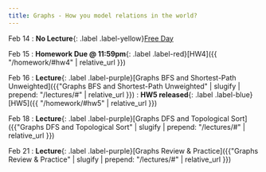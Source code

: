 ```yaml
---
title: Graphs - How you model relations in the world?
---
```


Feb 14
: **No Lecture**{: .label .label-yellow}[Free Day](#)

Feb 15
: **Homework Due @ 11:59pm**{: .label .label-red}[HW4]({{ "/homework/#hw4" | relative_url }})

Feb 16
: **Lecture**{: .label .label-purple}[Graphs BFS and Shortest-Path Unweighted]({{"Graphs BFS and Shortest-Path Unweighted" | slugify | prepend: "/lectures/#" | relative_url }})
: **HW5 released**{: .label .label-blue}[HW5]({{ "/homework/#hw5" | relative_url }})

Feb 18
: **Lecture**{: .label .label-purple}[Graphs DFS and Topological Sort]({{"Graphs DFS and Topological Sort" | slugify | prepend: "/lectures/#" | relative_url }})


Feb 21
: **Lecture**{: .label .label-purple}[Graphs Review & Practice]({{"Graphs Review & Practice" | slugify | prepend: "/lectures/#" | relative_url }})

